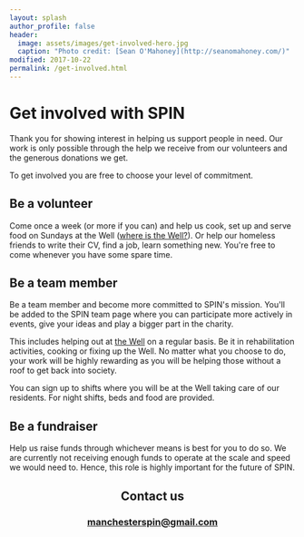 ```yaml
---
layout: splash
author_profile: false
header:
  image: assets/images/get-involved-hero.jpg
  caption: "Photo credit: [Sean O'Mahoney](http://seanomahoney.com/)"
modified: 2017-10-22
permalink: /get-involved.html
---
```


# Get involved with SPIN

Thank you for showing interest in helping us support people in need. Our work is only possible through the help we receive from our volunteers and the generous donations we get.

To get involved you are free to choose your level of commitment.

## Be a volunteer

Come once a week (or more if you can) and help us cook, set up and serve food on Sundays at the Well ([where is the Well?](/what-we-do#how-to-get-to-the-well)). Or help our homeless friends to write their CV, find a job, learn something new. You're free to come whenever you have some spare time.

## Be a team member

Be a team member and become more committed to SPIN's mission. You'll be added to the SPIN team page where you can participate more actively in events, give your ideas and play a bigger part in the charity.

This includes helping out at [the Well](/what-we-do#the-rehabilitation) on a regular basis. Be it in rehabilitation activities, cooking or fixing up the Well. No matter what you choose to do, your work will be highly rewarding as you will be helping those without a roof to get back into society.

You can sign up to shifts where you will be at the Well taking care of our residents. For night shifts, beds and food are provided.

## Be a fundraiser

Help us raise funds through whichever means is best for you to do so. We are currently not receiving enough funds to operate at the scale and speed we would need to. Hence, this role is highly important for the future of SPIN.

<h2 style="text-align: center;">
	Contact us
</h2>
<div style="text-align: center;">
	<h3>
		<a href="mailto:manchesterspin@gmail.com">manchesterspin@gmail.com</a>
	</h3>
</div>